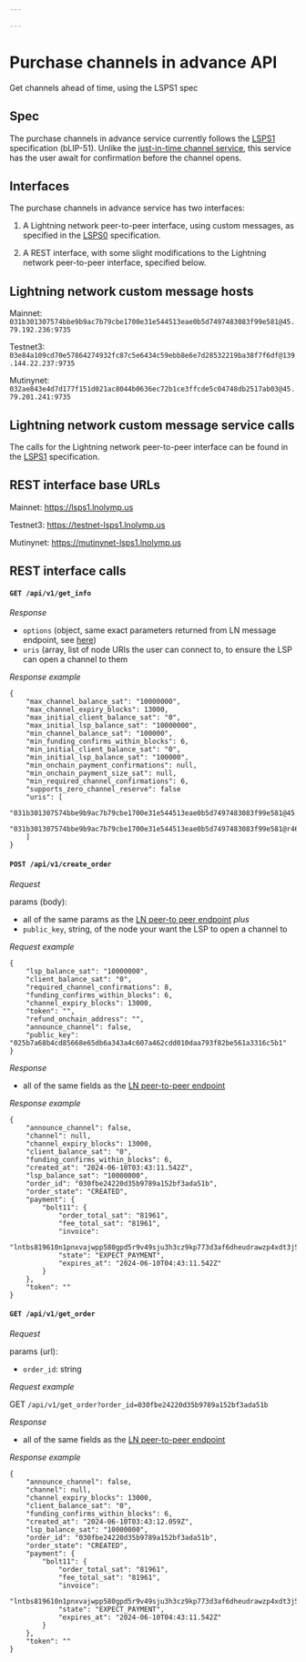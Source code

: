 ```yaml
---

---
```


# Purchase channels in advance API

Get channels ahead of time, using the LSPS1 spec

## Spec

The purchase channels in advance service currently follows the [LSPS1](https://github.com/lightning/blips/blob/master/blip-0051.md) specification (bLIP-51). Unlike the [just-in-time channel service](/lsp/api/flow), this service has the user await for confirmation before the channel opens.

## Interfaces

The purchase channels in advance service has two interfaces:

1) A Lightning network peer-to-peer interface, using custom messages, as specified in the [LSPS0](https://github.com/BitcoinAndLightningLayerSpecs/lsp/blob/main/LSPS1/README.md) specification.

2) A REST interface, with some slight modifications to the Lightning network peer-to-peer interface, specified below.

## Lightning network custom message hosts

Mainnet: `031b301307574bbe9b9ac7b79cbe1700e31e544513eae0b5d7497483083f99e581@45.79.192.236:9735`

Testnet3: `03e84a109cd70e57864274932fc87c5e6434c59ebb8e6e7d28532219ba38f7f6df@139.144.22.237:9735`

Mutinynet: `032ae843e4d7d177f151d021ac8044b0636ec72b1ce3ffcde5c04748db2517ab03@45.79.201.241:9735`

## Lightning network custom message service calls

The calls for the Lightning network peer-to-peer interface can be found in the [LSPS1](https://github.com/BitcoinAndLightningLayerSpecs/lsp/blob/main/LSPS1/README.md) specification.

## REST interface base URLs

Mainnet: https://lsps1.lnolymp.us

Testnet3: https://testnet-lsps1.lnolymp.us

Mutinynet: https://mutinynet-lsps1.lnolymp.us

## REST interface calls

#### `GET /api/v1/get_info`

*Response*

- `options` (object, same exact parameters returned from LN message endpoint, see [here](https://github.com/BitcoinAndLightningLayerSpecs/lsp/blob/main/LSPS1/README.md#1-lsps1get_info))
- `uris` (array, list of node URIs the user can connect to, to ensure the LSP can open a channel to them

*Response example*

```
{
    "max_channel_balance_sat": "10000000",
    "max_channel_expiry_blocks": 13000,
    "max_initial_client_balance_sat": "0",
    "max_initial_lsp_balance_sat": "10000000",
    "min_channel_balance_sat": "100000",
    "min_funding_confirms_within_blocks": 6,
    "min_initial_client_balance_sat": "0",
    "min_initial_lsp_balance_sat": "100000",
    "min_onchain_payment_confirmations": null,
    "min_onchain_payment_size_sat": null,
    "min_required_channel_confirmations": 6,
    "supports_zero_channel_reserve": false
    "uris": [
        "031b301307574bbe9b9ac7b79cbe1700e31e544513eae0b5d7497483083f99e581@45.79.192.236:9735",
        "031b301307574bbe9b9ac7b79cbe1700e31e544513eae0b5d7497483083f99e581@r46dwvxcdri754hf6n3rwexmc53h5x4natg5g6hidnxfzejm5xrqn2id.onion:9735"
    ]
}
```

#### `POST /api/v1/create_order`

*Request*

params (body):
- all of the same params as the [LN peer-to peer endpoint](https://github.com/BitcoinAndLightningLayerSpecs/lsp/blob/main/LSPS1/README.md#2-lsps1create_order)
*plus*
- `public_key`, string, of the node your want the LSP to open a channel to

*Request example*

```
{
    "lsp_balance_sat": "10000000",
    "client_balance_sat": "0",
    "required_channel_confirmations": 8,
    "funding_confirms_within_blocks": 6,
    "channel_expiry_blocks": 13000,
    "token": "",
    "refund_onchain_address": "",
    "announce_channel": false,
    "public_key": "025b7a68b4cd85668e65db6a343a4c607a462cdd010daa793f82be561a3316c5b1"
}
```

*Response*

- all of the same fields as the [LN peer-to-peer endpoint](https://github.com/BitcoinAndLightningLayerSpecs/lsp/blob/main/LSPS1/README.md#2-lsps1create_order)

*Response example*

```
{
    "announce_channel": false,
    "channel": null,
    "channel_expiry_blocks": 13000,
    "client_balance_sat": "0",
    "funding_confirms_within_blocks": 6,
    "created_at": "2024-06-10T03:43:11.542Z",
    "lsp_balance_sat": "10000000",
    "order_id": "030fbe24220d35b9789a152bf3ada51b",
    "order_state": "CREATED",
    "payment": {
        "bolt11": {
            "order_total_sat": "81961",
            "fee_total_sat": "81961",
            "invoice": 
                "lntbs819610n1pnxvajwpp580gpd5r9v49sju3h3cz9kp773d3af6dheudrawzp4xdt3j5lkewqdyzgd5xzmnwv4kzqvpwxycrqvpsxqcrqgr5dusryvpjxsknqwfdxqu9gvfs8gerxw33xqhrsvfktgszsvpnxpnxyefjxseryvryxv6kywfh8qukzvf4xf3xvvmpv3sn2vtz9ycqzzsxqrrsssp53j80yq9srjgatu6rdghulwlup7yt2yq024erjrkdc6jcm9xckwmq9qyyssqlxdrprrqkggrpt6m0cnyl0kdpszpjt5ywdu4wzh4rak8j5x2v3xqrh5yr2pqsykmun5l7yqn6gp5vvckn77sxqm52sdlj2s534gps2gpt547pu",
            "state": "EXPECT_PAYMENT",
            "expires_at": "2024-06-10T04:43:11.542Z"
        }
    },
    "token": ""
}
```

#### `GET /api/v1/get_order`

*Request*

params (url):
- `order_id`: string

*Request example*

GET `/api/v1/get_order?order_id=030fbe24220d35b9789a152bf3ada51b`


*Response*

- all of the same fields as the [LN peer-to-peer endpoint](https://github.com/BitcoinAndLightningLayerSpecs/lsp/blob/main/LSPS1/README.md#21-lsps1get_order)

*Response example*

```
{
    "announce_channel": false,
    "channel": null,
    "channel_expiry_blocks": 13000,
    "client_balance_sat": "0",
    "funding_confirms_within_blocks": 6,
    "created_at": "2024-06-10T03:43:12.059Z",
    "lsp_balance_sat": "10000000",
    "order_id": "030fbe24220d35b9789a152bf3ada51b",
    "order_state": "CREATED",
    "payment": {
        "bolt11": {
            "order_total_sat": "81961",
            "fee_total_sat": "81961",
            "invoice": 
                "lntbs819610n1pnxvajwpp580gpd5r9v49sju3h3cz9kp773d3af6dheudrawzp4xdt3j5lkewqdyzgd5xzmnwv4kzqvpwxycrqvpsxqcrqgr5dusryvpjxsknqwfdxqu9gvfs8gerxw33xqhrsvfktgszsvpnxpnxyefjxseryvryxv6kywfh8qukzvf4xf3xvvmpv3sn2vtz9ycqzzsxqrrsssp53j80yq9srjgatu6rdghulwlup7yt2yq024erjrkdc6jcm9xckwmq9qyyssqlxdrprrqkggrpt6m0cnyl0kdpszpjt5ywdu4wzh4rak8j5x2v3xqrh5yr2pqsykmun5l7yqn6gp5vvckn77sxqm52sdlj2s534gps2gpt547pu",
            "state": "EXPECT_PAYMENT",
            "expires_at": "2024-06-10T04:43:11.542Z"
        }
    },
    "token": ""
}
```